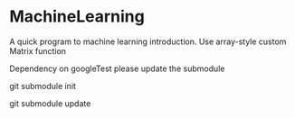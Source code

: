 # MachineLearning
A quick program to machine learning introduction. Use array-style custom Matrix function

Dependency on googleTest please update the submodule

git submodule init

git submodule update


